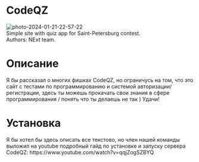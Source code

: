 <h1>CodeQZ</h1>
<img src="https://i.ibb.co/NmyGSDk/photo-2024-01-21-22-57-22.jpg" alt="photo-2024-01-21-22-57-22" border="0">
<br>
Simple site with quiz app for Saint-Petersburg contest.<br>
Authors: NExt team.
<h1>Описание</h1>
Я бы рассказал о многих фишках CodeQZ, но ограничусь на том, что это сайт с тестами по программированию и системой авторизации/регистрации, здесь ты можешь прокачать свои знания в сфере программирования / понять что ты делаешь не так ) Удачи!
<h1>Установка</h1> 
Я бы хотел бы здесь описать все текстово, но член нашей команды выложил на youtube подробный гайд по установке и запуску сервера CodeQZ:
https://www.youtube.com/watch?v=qqjZogSZBYQ
